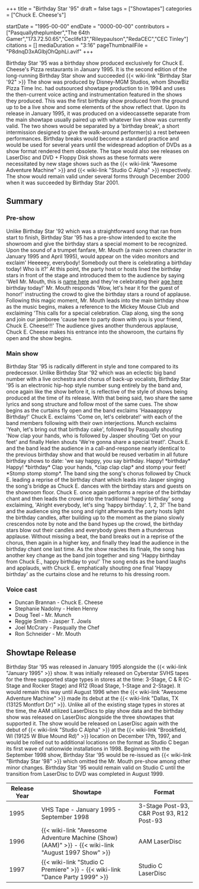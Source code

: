 +++
title = "Birthday Star '95"
draft = false
tags = ["Showtapes"]
categories = ["Chuck E. Cheese's"]


startDate = "1995-00-00"
endDate = "0000-00-00"
contributors = ["Pasquallytheplumber","The 64th Gamer","173.72.50.65","Ceclife13","Rileypaulson","RedaCEC","CEC Tinley"]
citations = []
mediaDuration = "3:16"
pageThumbnailFile = "P8dnqD3xAGlbjOhQphLi.avif"
+++

Birthday Star '95 was a birthday show produced exclusively for Chuck E. Cheese's Pizza restaurants in January 1995. It is the second edition of the long-running Birthday Star show and succeeded {{< wiki-link "Birthday Star '92" >}} The show was produced by Disney-MGM Studios, whom ShowBiz Pizza Time Inc. had outsourced showtape production to in 1994 and uses the then-current voice acting and instrumentation featured in the shows they produced. This was the first birthday show produced from the ground up to be a live show and some elements of the show reflect that. Upon its release in January 1995, it was produced on a videocassette separate from the main showtape usually paired up with whatever live show was currently valid. The two shows would be separated by a 'birthday break', a short intermission designed to give the walk-around performer(s) a rest between performances. Birthday breaks would become a standard practice and would be used for several years until the widespread adoption of DVDs as a show format rendered them obsolete. The tape would also see releases on LaserDisc and DVD + Floppy Disk shows as these formats were necessitated by new stage shows such as the {{< wiki-link "Awesome Adventure Machine" >}} and {{< wiki-link "Studio C Alpha" >}} respectively. The show would remain valid under several forms through December 2000 when it was succeeded by Birthday Star 2001.

## Summary

### Pre-show

Unlike Birthday Star '92 which was a straightforward song that ran from start to finish, Birthday Star '95 has a pre-show intended to excite the showroom and give the birthday stars a special moment to be recognized. Upon the sound of a trumpet fanfare, Mr. Mouth (a main screen character in January 1995 and April 1995), would appear on the video monitors and exclaim' Heeeeey, everybody! Somebody out there is celebrating a birthday today! Who is it?' At this point, the party host or hosts lined the birthday stars in front of the stage and introduced them to the audience by saying 'Well Mr. Mouth, this is [name here](insert) and they're celebrating their [age here](insert) birthday today!' Mr. Mouth responds 'Wow, let's hear it for the guest of honor!' instructing the crowd to give the birthday stars a round of applause. Following this magic moment, Mr. Mouth leads into the main birthday show as the music begins, makes a reference to the Mickey Mouse Club and exclaiming 'This calls for a special celebration. Clap along, sing the song and join our jamboree 'cause here to party down with you is your friend, Chuck E. Cheese!!!' The audience gives another thunderous applause, Chuck E. Cheese makes his entrance into the showroom, the curtains fly open and the show begins.

### Main show

Birthday Star '95 is radically different in style and tone compared to its predecessor. Unlike Birthday Star '92 which was an eclectic big band number with a live orchestra and chorus of back-up vocalists, Birthday Star '95 is an electronic hip-hop style number sung entirely by the band and, once again like the show before it, is reflective of the style of shows being produced at the time of its release. With that being said, two share the same lyrics and song structure and follow most of the same cues. The show begins as the curtains fly open and the band exclaims 'Haaaapppyy Birthday!' Chuck E. exclaims 'Come on, let's celebrate!' with each of the band members following with their own interjections. Munch exclaims 'Yeah, let's bring out that birthday cake', followed by Pasqually shouting 'Now clap your hands, who is followed by Jasper shouting 'Get on your feet' and finally Helen shouts 'We're gonna share a special treat!'. Chuck E. and the band lead the audience in a call-and-response nearly identical to the previous birthday show and that would be reused verbatim in all future birthday shows to date: 'we say happy, you say birthday. Happy! \*birthday* Happy! \*birthday* Clap your hands, \*clap clap clap* and stomp your feet! \*Stomp stomp stomp\*. The band sing the song's chorus followed by Chuck E. leading a reprise of the birthday chant which leads into Jasper singing the song's bridge as Chuck E. dances with the birthday stars and guests on the showroom floor. Chuck E. once again performs a reprise of the birthday chant and then leads the crowd into the traditional 'happy birthday' song exclaiming, 'Alright everybody, let's sing 'happy birthday'. 1, 2, 3!' The band and the audience sing the song and right afterwards the party hosts light the birthday candles, after building up to the moment as the piano slowly crescendos note by note and the band hypes up the crowd, the birthday stars blow out their candles and everybody gives them a thunderous applause. Without missing a beat, the band breaks out in a reprise of the chorus, then again in a higher key, and finally they lead the audience in the birthday chant one last time. As the show reaches its finale, the song has another key change as the band join together and sing 'Happy birthday from Chuck E., happy birthday to you!' The song ends as the band laughs and applauds, with Chuck E. emphatically shouting one final 'Happy birthday' as the curtains close and he returns to his dressing room.

### Voice cast

- Duncan Brannan - Chuck E. Cheese
- Stephanie Nadolny - Helen Henny
- Doug Teel - Mr. Munch
- Reggie Smith - Jasper T. Jowls
- Joel McCrary - Pasqually the Chef
- Ron Schneider - Mr. Mouth

## Showtape Release

Birthday Star '95 was released in January 1995 alongside the {{< wiki-link "January 1995" >}} show. It was initially released on Cyberstar SVHS tapes for the three supported stage types in stores at the time: 3-Stage, C &amp; R (C-Stage and Rocker Stage) and R12 (Road Stage, 1-Stage and 2-Stage). It would remain this way until August 1996 when the {{< wiki-link "Awesome Adventure Machine" >}} made its debut at the {{< wiki-link "Dallas, TX (13125 Montfort Dr)" >}}. Unlike all of the existing stage types in stores at the time, the AAM utilized LaserDiscs to play show data and the birthday show was released on LaserDisc alongside the three showtapes that supported it. The show would be released on LaserDisc again with the debut of {{< wiki-link "Studio C Alpha" >}} at the {{< wiki-link "Brookfield, WI (19125 W Blue Mound Rd)" >}} location on December 17th, 1997, and would be rolled out to additional locations on the format as Studio C began its first wave of nationwide installations in 1998. Beginning with the September 1998 show, Birthday Star '95 would be re-issued as {{< wiki-link "Birthday Star '98" >}} which omitted the Mr. Mouth pre-show among other minor changes. Birthday Star '95 would remain valid on Studio C until the transition from LaserDisc to DVD was completed in August 1999.

| Release Year | Showtape                                                                                                      | Format                                        |
|--------------|---------------------------------------------------------------------------------------------------------------|-----------------------------------------------|
| 1995         | VHS Tape - January 1995 - September 1998                                                                      | 3-Stage Post-93, C&amp;R Post 93, R12 Post-93 |
| 1996         | {{< wiki-link "Awesome Adventure Machine (Show) (AAM)" >}} - {{< wiki-link "August 1997 Show" >}} | AAM LaserDisc                                 |
| 1997         | {{< wiki-link "Studio C Premiere" >}} - {{< wiki-link "Dance Party 1999" >}}                      | Studio C LaserDisc                            |